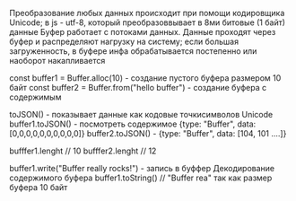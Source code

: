 Преобразование любых данных происходит при помощи кодировщика Unicode; в js - utf-8, который преобразоввывает в 8ми битовые (1 байт) данные
Буфер работает с потоками данных. Данные проходят через буфер и распределяют нагрузку на систему; если большая загруженность, в буфере инфа обрабатывается постепенно или наоборот накапливается 

const buffer1 = Buffer.alloc(10) - создание пустого буфера размером 10 байт
const buffer2 = Buffer.from("hello buffer") - создание буфера с содержимым

toJSON() - показывает данные как кодовые точкисимволов Unicode
buffer1.toJSON()  - посмотреть содержимое {type: "Buffer", data: [0,0,0,0,0,0,0,0,0,0]}
buffer2.toJSON()  - {type: "Buffer", data: [104, 101 ....]}

bufffer1.lenght // 10
bufffer2.lenght // 12

buffer1.write("Buffer really rocks!")  -  запись в буффер
Декодирование содержимого буфера
buffer1.toString()  //  "Buffer rea"  так как размер буфера 10 байт